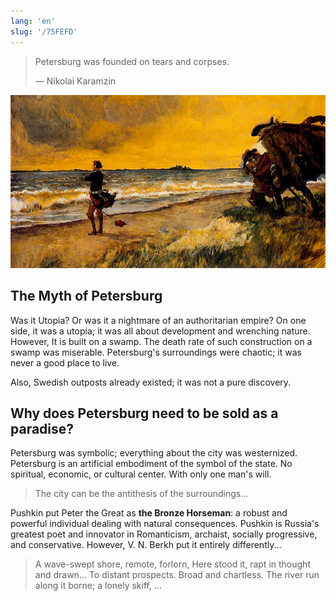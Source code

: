 ```yaml
---
lang: 'en'
slug: '/75FEFD'
---
```


> Petersburg was founded on tears and corpses.
>
> — Nikolai Karamzin

![Peter the Great Meditating the Idea of building St. Petersburg at the Shore of the Baltic Sea](../assets/8DADFB.png)

## The Myth of Petersburg

Was it Utopia? Or was it a nightmare of an authoritarian empire?
On one side, it was a utopia; it was all about development and wrenching nature.
However, It is built on a swamp.
The death rate of such construction on a swamp was miserable.
Petersburg's surroundings were chaotic; it was never a good place to live.

Also, Swedish outposts already existed; it was not a pure discovery.

## Why does Petersburg need to be sold as a paradise?

Petersburg was symbolic; everything about the city was westernized.
Petersburg is an artificial embodiment of the symbol of the state.
No spiritual, economic, or cultural center. With only one man's will.

> The city can be the antithesis of the surroundings...

Pushkin put Peter the Great as **the Bronze Horseman**: a robust and powerful individual dealing with natural consequences.
Pushkin is Russia's greatest poet and innovator in Romanticism, archaist, socially progressive, and conservative.
However, V. N. Berkh put it entirely differently...

> A wave-swept shore, remote, forlorn, Here stood it, rapt in thought and drawn... To distant prospects. Broad and chartless. The river run along it borne; a lonely skiff, ...
